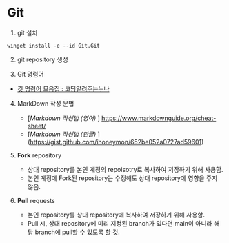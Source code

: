 # Git

1. git 설치
  ```shell
winget install -e --id Git.Git
  ```

2. git repository 생성

3. Git 명령어
  - [깃 명령어 모음집 : 코딩알려주는누나](https://hackmd.io/@oW_dDxdsRoSpl0M64Tfg2g/ByfwpNJ-K)

4. MarkDown 작성 문법
   - [*Markdown 작성법 (영어)* ] https://www.markdownguide.org/cheat-sheet/
   - [*Markdown 작성법 (한글)* ] (https://gist.github.com/ihoneymon/652be052a0727ad59601)

5. **Fork** repository
   - 상대 repository를 본인 계정의 repoisotry로 복사하여 저장하기 위해 사용함.
   - 본인 계정에 Fork된 repository는 수정해도 상대 repository에 영향을 주지 않음.

6. **Pull** requests
   - 본인 repository를 상대 repository에 복사하여 저장하기 위해 사용함.
   - Pull 시, 상대 repository에 미리 지정된 branch가 있다면 main이 아니라 해당 branch에 pull할 수 있도록 할 것.
